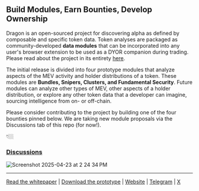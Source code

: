 ## Build Modules, Earn Bounties, Develop Ownership

Dragon is an open-sourced project for discovering alpha as defined by composable and specific token data. Token analyses are packaged as community-developed **data modules** that can be incorporated into any user's browser extension to be used as a DYOR companion during trading. Please read about the project in its entirety [here](https://alpha-dragon.ai/alphadragon.pdf).

The initial release is divided into four prototype modules that analyze aspects of the MEV activity and holder distributions of a token. These modules are **Bundles, Snipers, Clusters, and Fundamental Security**. Future modules can analyze other types of MEV, other aspects of a holder distribution, or explore any other token data that a developer can imagine, sourcing intelligence from on- or off-chain.

Please consider contributing to the project by building one of the four bounties pinned below. We are taking new module proposals via the Discussions tab of this repo (for now!). 

👇🏼
### [Discussions](https://github.com/orgs/alpha-dragon-org/discussions)

![Screenshot 2025-04-23 at 2 24 34 PM](https://github.com/user-attachments/assets/964752fe-c22d-4d18-aa41-b837014b3314)




---


[Read the whitepaper](https://alpha-dragon.ai/alphadragon.pdf) |
[Download the prototype](https://chromewebstore.google.com/detail/dragon/ncbgllgbplhnbekllhogabdefjidbkoe) | [Website](https://alpha-dragon.ai) | [Telegram](https://t.me/+OU0SLVfcpEZhZWQx) | [X](https://x.com/AlphaDragonAI)


